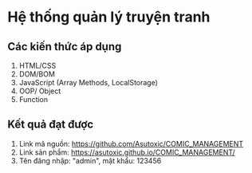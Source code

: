 # Hệ thống quản lý truyện tranh
## Các kiến thức áp dụng
1. HTML/CSS
2. DOM/BOM
3. JavaScript (Array Methods, LocalStorage)
4. OOP/ Object
5. Function

## Kết quả đạt được
1. Link mã nguồn: https://github.com/Asutoxic/COMIC_MANAGEMENT
2. Link sản phẩm: https://asutoxic.github.io/COMIC_MANAGEMENT/
3. Tên đăng nhập: "admin", mật khẩu: 123456